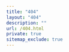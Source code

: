```yaml
---
title: "404"
layout: "404"
description: ""
url: /404.html
private: true
sitemap_exclude: true
---
```


